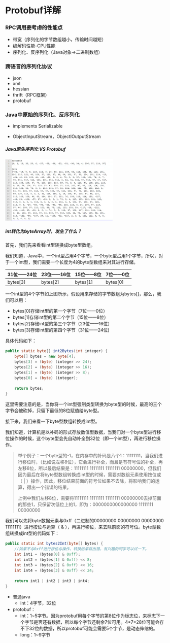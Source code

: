 # Protobuf详解

### RPC调用要考虑的性能点

- 带宽（序列化的字节数组越小，传输时间越短）
- 编解码性能-CPU性能
- 序列化、反序列化（Java对象->二进制数组）

### 跨语言的序列化协议

- json
- xml
- hessian
- thrift（RPC框架）
- protobuf

### Java中原始的序列化、反序列化

- implements Serializable

- ObjectInputStream，ObjectIOutputStream

##### Java原生序列化 VS Protobuf

<img src="../images/image-20210130231658334.png" alt="image-20210130231658334" style="zoom:33%;" />

##### int转化为byteArray时，发生了什么？

首先，我们先来看看int型转换成byte型数组。

我们知道，Java中，一个int型占用4个字节，一个byte型占用1个字节，所以，对于一个int型，我们需要一个长度为4的byte型数组来对其进行存储。　　

| 31位——24位 | 23位——16位 | 15位——8位 | 7位——0位 |
| ---------- | ---------- | --------- | -------- |
| bytes[3]   | bytes[2]   | bytes[1]  | bytes[0] |

一个int型的4个字节如上图所示，假设用来存储的字节数组为bytes[]，那么，我们可以用：

- bytes[0]存储int型的第一个字节（7位——0位）
- bytes[1]存储int型的第二个字节（15位——8位）
- bytes[2]存储int型的第三个字节（23位——16位）
- bytes[3]存储int型的第四个字节（31位——24位)

具体代码如下：

```java
public static byte[] int2Bytes(int integer) {
    byte[] bytes = new byte[4];
    bytes[3] = (byte) (integer >> 24);
    bytes[2] = (byte) (integer >> 16);
    bytes[1] = (byte) (integer >> 8);
    bytes[0] = (byte) (integer);

    return bytes;
}
```

这里需要注意的是，当你将一个int型强制类型转换为byte型的时候，最高的三个字节会被砍掉，只留下最低的8位赋值给byte型。

接下来，我们来看一下byte型数组转换成int型。

我们知道，计算机是以补码的形式存放数值型数据，当我们对一个byte型进行移位操作的时候，这个byte型会先自动补全到32位（即一个int型），再进行移位操作。

> 举个例子：一个byte型的-1，在内存中的补码是八个1：11111111，当我们进行移位时，（比如说左移8位），它会进行补全，而且是有符号位的补全，再左移8位，所以最后结果是：11111111 11111111 11111111 00000000，但我们因为最后在将byte型数组转换成int型的时候，需要对数组元素使用按位或（ | ）操作，因此，移位结果前面的符号位如果不去除，将影响我们的运算，得出一个错误的结果。
>
> 上例中我们左移8位，需要将11111111 11111111 11111111 00000000去掉前面的那些1，只保留次低位上的1，即为：0000000000000000 11111111 00000000


我们可以先将byte数据元素与0xff（二进制的00000000 00000000 00000000 11111111）进行按位与运算（ & ），再进行移位，来去除前面的符号位。byte型数组转换成int型的代码如下：

```java
public static int bytes2Int(byte[] bytes) {
    //如果不与0xff进行按位与操作，转换结果将出错，有兴趣的同学可以试一下。
    int int1 = (bytes[0] & 0xff);
    int int2 = (bytes[1] & 0xff) << 8;
    int int3 = (bytes[2] & 0xff) << 16;
    int int4 = (bytes[3] & 0xff) << 24;

    return int1 | int2 | int3 | int4;
}
```



- 普通java
  - int：4字节，32位
- protobuf：
  - int：1~5字节。因为protobuf用每个字节的第8位作为标志位，来标志下一个字节是否还有数据，所以每个字节还剩余7位可用。4*7=28位可能会存不下32位的数据，所以protobuf可能会需要5个字节，是动态伸缩的。
  - long：1~9字节

